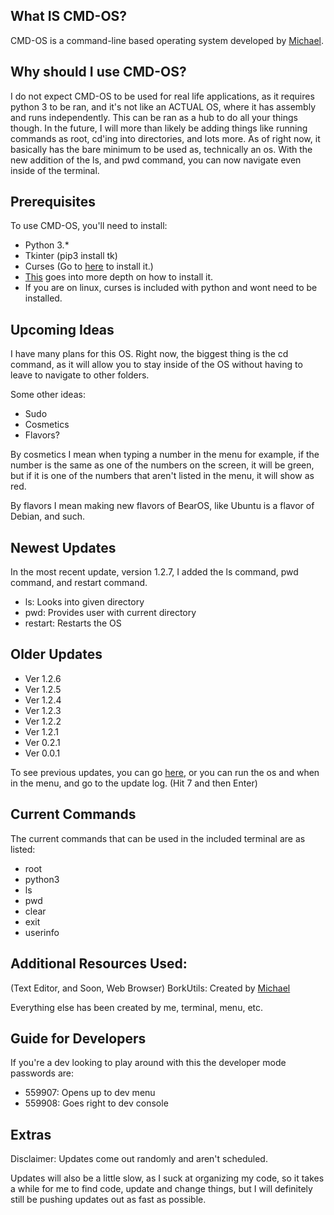 ## What IS CMD-OS?
CMD-OS is a command-line based operating system developed by [Michael](https://github.com/BizzyPythonBear).

## Why should I use CMD-OS?
I do not expect CMD-OS to be used for real life applications, as it requires python 3 to be ran, and it's not like an ACTUAL OS, where it has assembly and runs independently. This can be ran as a hub to do all your things though. In the future, I will more than likely be adding things like running commands as root, cd'ing into directories, and lots more. As of right now, it basically has the bare minimum to be used as, technically an os. With the new addition of the ls, and pwd command, you can now navigate even inside of the terminal.

## Prerequisites
To use CMD-OS, you'll need to install:
- Python 3.*
- Tkinter (pip3 install tk)
- Curses (Go to [here](https://www.lfd.uci.edu/~gohlke/pythonlibs/#curses) to install it.)
-	[This](https://stackoverflow.com/questions/32417379/what-is-needed-for-curses-in-python-3-4-on-windows7) goes into more depth on how to install it.
- 	If you are on linux, curses is included with python and wont need to be installed.

## Upcoming Ideas
I have many plans for this OS. Right now, the biggest thing is the cd command, as it will allow you to stay inside of the OS without having to leave to navigate to other folders.

Some other ideas:
- Sudo
- Cosmetics
- Flavors?

By cosmetics I mean when typing a number in the menu for example, if the number is the same as one of the numbers on the screen, it will be green, but if it is one of the numbers that aren't listed in the menu, it will show as red.

By flavors I mean making new flavors of BearOS, like Ubuntu is a flavor of Debian, and such.

## Newest Updates
In the most recent update, version 1.2.7, I added the ls command, pwd command, and restart command.

- ls: Looks into given directory
- pwd: Provides user with current directory
- restart: Restarts the OS

## Older Updates
- Ver 1.2.6
- Ver 1.2.5
- Ver 1.2.4
- Ver 1.2.3
- Ver 1.2.2
- Ver 1.2.1
- Ver 0.2.1
- Ver 0.0.1

To see previous updates, you can go [here](https://github.com/BizzyPythonBear/CMD-OS/blob/main/prev.txt), or you can run the os and when in the menu, and go to the update log. (Hit 7 and then Enter)

## Current Commands 
The current commands that can be used in the included terminal are as listed:
- root
- python3
- ls
- pwd
- clear
- exit
- userinfo

## Additional Resources Used:
(Text Editor, and Soon, Web Browser)
BorkUtils: Created by [Michael](https://github.com/BizzyPythonBear)

Everything else has been created by me, terminal, menu, etc.

## Guide for Developers
If you're a dev looking to play around with this the developer mode passwords are:
- 559907: Opens up to dev menu
- 559908: Goes right to dev console

## Extras
Disclaimer: Updates come out randomly and aren't scheduled.

Updates will also be a little slow, as I suck at organizing my code, so it takes a while for me to find code, update and change things, but I will definitely still be pushing updates out as fast as possible.